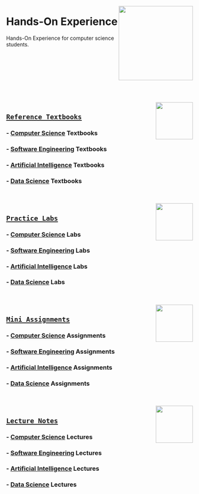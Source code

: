 <img align="right" width="200" src="https://github.com/cs-MohamedAyman/cs-MohamedAyman/blob/main/repos-logos/hands-on-experience.jpg"></img>

# Hands-On Experience
Hands-On Experience for computer science students.

<br><br><br><br><br>

<br><br>
<img align="right" width="100" src="https://github.com/cs-MohamedAyman/cs-MohamedAyman/blob/main/repos-logos/reference-textbooks.jpg"></img>

## [`Reference Textbooks`](https://github.com/cs-MohamedAyman/Hands-On-Experience/blob/master/Reference-Textbooks/README.md)

### - [Computer Science](https://github.com/cs-MohamedAyman/Hands-On-Experience/blob/master/Reference-Textbooks/README.md) Textbooks
### - [Software Engineering](https://github.com/cs-MohamedAyman/Hands-On-Experience/blob/master/Reference-Textbooks/README.md) Textbooks
### - [Artificial Intelligence](https://github.com/cs-MohamedAyman/Hands-On-Experience/blob/master/Reference-Textbooks/README.md) Textbooks
### - [Data Science](https://github.com/cs-MohamedAyman/Hands-On-Experience/blob/master/Reference-Textbooks/README.md) Textbooks

<br><br>
<img align="right" width="100" src="https://github.com/cs-MohamedAyman/cs-MohamedAyman/blob/main/repos-logos/practice-labs.jpg"></img>

## [`Practice Labs`](https://github.com/cs-MohamedAyman/Hands-On-Experience/blob/master/Practice-Labs/README.md)

### - [Computer Science](https://github.com/cs-MohamedAyman/Hands-On-Experience/blob/master/Practice-Labs/README.md) Labs
### - [Software Engineering](https://github.com/cs-MohamedAyman/Hands-On-Experience/blob/master/Practice-Labs/README.md) Labs
### - [Artificial Intelligence](https://github.com/cs-MohamedAyman/Hands-On-Experience/blob/master/Practice-Labs/README.md) Labs
### - [Data Science](https://github.com/cs-MohamedAyman/Hands-On-Experience/blob/master/Practice-Labs/README.md) Labs

<br><br>
<img align="right" width="100" src="https://github.com/cs-MohamedAyman/cs-MohamedAyman/blob/main/repos-logos/mini-assignments.jpg"></img>

## [`Mini Assignments`](https://github.com/cs-MohamedAyman/Hands-On-Experience/blob/master/Mini-Assignments/README.md)

### - [Computer Science](https://github.com/cs-MohamedAyman/Hands-On-Experience/blob/master/Mini-Assignments/README.md) Assignments
### - [Software Engineering](https://github.com/cs-MohamedAyman/Hands-On-Experience/blob/master/Mini-Assignments/README.md) Assignments
### - [Artificial Intelligence](https://github.com/cs-MohamedAyman/Hands-On-Experience/blob/master/Mini-Assignments/README.md) Assignments
### - [Data Science](https://github.com/cs-MohamedAyman/Hands-On-Experience/blob/master/Mini-Assignments/README.md) Assignments

<br><br>
<img align="right" width="100" src="https://github.com/cs-MohamedAyman/cs-MohamedAyman/blob/main/repos-logos/lecture-notes.jpg"></img>

## [`Lecture Notes`](https://github.com/cs-MohamedAyman/Hands-On-Experience/blob/master/Lecture-Notes/README.md)

### - [Computer Science](https://github.com/cs-MohamedAyman/Hands-On-Experience/blob/master/Lecture-Notes/README.md) Lectures
### - [Software Engineering](https://github.com/cs-MohamedAyman/Hands-On-Experience/blob/master/Lecture-Notes/README.md) Lectures
### - [Artificial Intelligence](https://github.com/cs-MohamedAyman/Hands-On-Experience/blob/master/Lecture-Notes/README.md) Lectures
### - [Data Science](https://github.com/cs-MohamedAyman/Hands-On-Experience/blob/master/Lecture-Notes/README.md) Lectures

